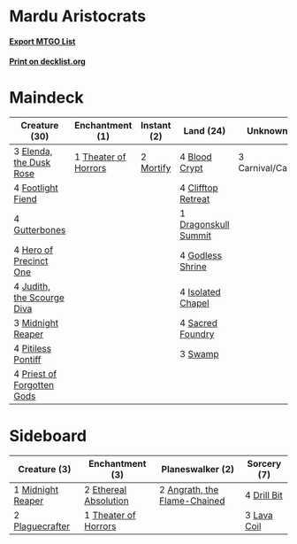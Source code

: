 # Mardu Aristocrats

#### [Export MTGO List](../collection/Mardu%20Aristocrats/Mardu%20Aristocrats.txt)
#### [Print on decklist.org](http://decklist.org/?deckmain=4%09Blood%20Crypt%0A3%09Carnival/Carnage%0A4%09Clifftop%20Retreat%0A1%09Dragonskull%20Summit%0A3%09Elenda,%20the%20Dusk%20Rose%0A4%09Footlight%20Fiend%0A4%09Godless%20Shrine%0A4%09Gutterbones%0A4%09Hero%20of%20Precinct%20One%0A4%09Isolated%20Chapel%0A4%09Judith,%20the%20Scourge%20Diva%0A3%09Midnight%20Reaper%0A2%09Mortify%0A4%09Pitiless%20Pontiff%0A4%09Priest%20of%20Forgotten%20Gods%0A4%09Sacred%20Foundry%0A3%09Swamp%0A1%09Theater%20of%20Horrors&deckside=2%09Angrath,%20the%20Flame-Chained%0A4%09Drill%20Bit%0A2%09Ethereal%20Absolution%0A3%09Lava%20Coil%0A1%09Midnight%20Reaper%0A2%09Plaguecrafter%0A1%09Theater%20of%20Horrors)
# Maindeck

|                                            Creature (30)                                            |                                        Enchantment (1)                                        |                                    Instant (2)                                     |                                           Land (24)                                           |   Unknown (3)    |
|-----------------------------------------------------------------------------------------------------|-----------------------------------------------------------------------------------------------|------------------------------------------------------------------------------------|-----------------------------------------------------------------------------------------------|------------------|
|3 [Elenda, the Dusk Rose](http://gatherer.wizards.com/Pages/Card/Details.aspx?multiverseid=439814)   |1 [Theater of Horrors](http://gatherer.wizards.com/Pages/Card/Details.aspx?multiverseid=457357)|2 [Mortify](http://gatherer.wizards.com/Pages/Card/Details.aspx?multiverseid=420829)|4 [Blood Crypt](http://gatherer.wizards.com/Pages/Card/Details.aspx?multiverseid=405093)       |3 Carnival/Carnage|
|4 [Footlight Fiend](http://gatherer.wizards.com/Pages/Card/Details.aspx?multiverseid=457360)         |                                                                                               |                                                                                    |4 [Clifftop Retreat](http://gatherer.wizards.com/Pages/Card/Details.aspx?multiverseid=241980)  |                  |
|4 [Gutterbones](http://gatherer.wizards.com/Pages/Card/Details.aspx?multiverseid=457220)             |                                                                                               |                                                                                    |1 [Dragonskull Summit](http://gatherer.wizards.com/Pages/Card/Details.aspx?multiverseid=420909)|                  |
|4 [Hero of Precinct One](http://gatherer.wizards.com/Pages/Card/Details.aspx?multiverseid=457155)    |                                                                                               |                                                                                    |4 [Godless Shrine](http://gatherer.wizards.com/Pages/Card/Details.aspx?multiverseid=405099)    |                  |
|4 [Judith, the Scourge Diva](http://gatherer.wizards.com/Pages/Card/Details.aspx?multiverseid=457329)|                                                                                               |                                                                                    |4 [Isolated Chapel](http://gatherer.wizards.com/Pages/Card/Details.aspx?multiverseid=382189)   |                  |
|3 [Midnight Reaper](http://gatherer.wizards.com/Pages/Card/Details.aspx?multiverseid=452827)         |                                                                                               |                                                                                    |4 [Sacred Foundry](http://gatherer.wizards.com/Pages/Card/Details.aspx?multiverseid=405106)    |                  |
|4 [Pitiless Pontiff](http://gatherer.wizards.com/Pages/Card/Details.aspx?multiverseid=457338)        |                                                                                               |                                                                                    |3 [Swamp](http://gatherer.wizards.com/Pages/Card/Details.aspx?multiverseid=439603)             |                  |
|4 [Priest of Forgotten Gods](http://gatherer.wizards.com/Pages/Card/Details.aspx?multiverseid=457227)|                                                                                               |                                                                                    |                                                                                               |                  |


# Sideboard

|                                        Creature (3)                                        |                                        Enchantment (3)                                         |                                           Planeswalker (2)                                            |                                     Sorcery (7)                                      |
|--------------------------------------------------------------------------------------------|------------------------------------------------------------------------------------------------|-------------------------------------------------------------------------------------------------------|--------------------------------------------------------------------------------------|
|1 [Midnight Reaper](http://gatherer.wizards.com/Pages/Card/Details.aspx?multiverseid=452827)|2 [Ethereal Absolution](http://gatherer.wizards.com/Pages/Card/Details.aspx?multiverseid=457314)|2 [Angrath, the Flame-Chained](http://gatherer.wizards.com/Pages/Card/Details.aspx?multiverseid=439809)|4 [Drill Bit](http://gatherer.wizards.com/Pages/Card/Details.aspx?multiverseid=457217)|
|2 [Plaguecrafter](http://gatherer.wizards.com/Pages/Card/Details.aspx?multiverseid=452832)  |1 [Theater of Horrors](http://gatherer.wizards.com/Pages/Card/Details.aspx?multiverseid=457357) |                                                                                                       |3 [Lava Coil](http://gatherer.wizards.com/Pages/Card/Details.aspx?multiverseid=452858)|

